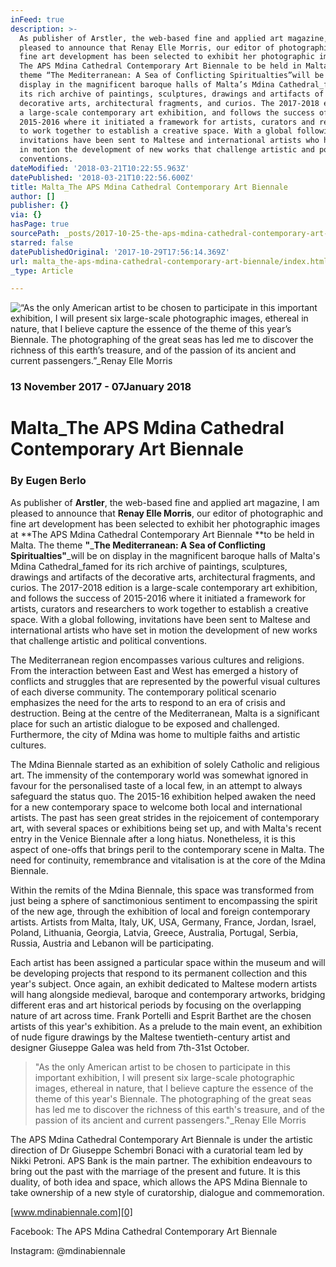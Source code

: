 ```yaml
---
inFeed: true
description: >-
  As publisher of Arstler, the web-based fine and applied art magazine, I am
  pleased to announce that Renay Elle Morris, our editor of photographic and
  fine art development has been selected to exhibit her photographic images at
  The APS Mdina Cathedral Contemporary Art Biennale to be held in Malta. The
  theme “The Mediterranean: A Sea of Conflicting Spiritualties”will be on
  display in the magnificent baroque halls of Malta’s Mdina Cathedral_famed for
  its rich archive of paintings, sculptures, drawings and artifacts of the
  decorative arts, architectural fragments, and curios. The 2017-2018 edition is
  a large-scale contemporary art exhibition, and follows the success of
  2015-2016 where it initiated a framework for artists, curators and researchers
  to work together to establish a creative space. With a global following,
  invitations have been sent to Maltese and international artists who have set
  in motion the development of new works that challenge artistic and political
  conventions.
dateModified: '2018-03-21T10:22:55.963Z'
datePublished: '2018-03-21T10:22:56.600Z'
title: Malta_The APS Mdina Cathedral Contemporary Art Biennale
author: []
publisher: {}
via: {}
hasPage: true
sourcePath: _posts/2017-10-25-the-aps-mdina-cathedral-contemporary-art-biennale.md
starred: false
datePublishedOriginal: '2017-10-29T17:56:14.369Z'
url: malta_the-aps-mdina-cathedral-contemporary-art-biennale/index.html
_type: Article

---
```

![“As the only American artist to be chosen to participate in this important exhibition, I will present six large-scale photographic images, ethereal in nature, that I believe capture the essence of the theme of this year’s Biennale. The photographing of the great seas has led me to discover the richness of this earth’s treasure, and of the passion of its ancient and current passengers.”_Renay Elle Morris](https://the-grid-user-content.s3-us-west-2.amazonaws.com/70f3b413-a78b-4453-9ef7-7feaed59f490.jpg)

### 13 November 2017 - 07January 2018

# Malta\_The APS Mdina Cathedral Contemporary Art Biennale

### By Eugen Berlo

As publisher of **Arstler**, the web-based fine and applied art magazine, I am pleased to announce that **Renay Elle Morris**, our editor of photographic and fine art development has been selected to exhibit her photographic images at **The APS Mdina Cathedral Contemporary Art Biennale **to be held in Malta. The theme **"**_**The Mediterranean: A Sea of Conflicting Spiritualties"**_will be on display in the magnificent baroque halls of Malta's Mdina Cathedral\_famed for its rich archive of paintings, sculptures, drawings and artifacts of the decorative arts, architectural fragments, and curios. The 2017-2018 edition is a large-scale contemporary art exhibition, and follows the success of 2015-2016 where it initiated a framework for artists, curators and researchers to work together to establish a creative space. With a global following, invitations have been sent to Maltese and international artists who have set in motion the development of new works that challenge artistic and political conventions.

The Mediterranean region encompasses various cultures and religions. From the interaction between East and West has emerged a history of conflicts and struggles that are represented by the powerful visual cultures of each diverse community. The contemporary political scenario emphasizes the need for the arts to respond to an era of crisis and destruction. Being at the centre of the Mediterranean, Malta is a significant place for such an artistic dialogue to be exposed and challenged. Furthermore, the city of Mdina was home to multiple faiths and artistic cultures.

The Mdina Biennale started as an exhibition of solely Catholic and religious art. The immensity of the contemporary world was somewhat ignored in favour for the personalised taste of a local few, in an attempt to always safeguard the status quo. The 2015-16 exhibition helped awaken the need for a new contemporary space to welcome both local and international artists. The past has seen great strides in the rejoicement of contemporary art, with several spaces or exhibitions being set up, and with Malta's recent entry in the Venice Biennale after a long hiatus. Nonetheless, it is this aspect of one-offs that brings peril to the contemporary scene in Malta. The need for continuity, remembrance and vitalisation is at the core of the Mdina Biennale.

Within the remits of the Mdina Biennale, this space was transformed from just being a sphere of sanctimonious sentiment to encompassing the spirit of the new age, through the exhibition of local and foreign contemporary artists. Artists from Malta, Italy, UK, USA, Germany, France, Jordan, Israel, Poland, Lithuania, Georgia, Latvia, Greece, Australia, Portugal, Serbia, Russia, Austria and Lebanon will be participating.

Each artist has been assigned a particular space within the museum and will be developing projects that respond to its permanent collection and this year's subject. Once again, an exhibit dedicated to Maltese modern artists will hang alongside medieval, baroque and contemporary artworks, bridging different eras and art historical periods by focusing on the overlapping nature of art across time. Frank Portelli and Esprit Barthet are the chosen artists of this year's exhibition. As a prelude to the main event, an exhibition of nude figure drawings by the Maltese twentieth-century artist and designer Giuseppe Galea was held from 7th-31st October.

> "As the only American artist to be chosen to participate in this important exhibition, I will present six large-scale photographic images, ethereal in nature, that I believe capture the essence of the theme of this year's Biennale. The photographing of the great seas has led me to discover the richness of this earth's treasure, and of the passion of its ancient and current passengers."\_Renay Elle Morris
> 

The APS Mdina Cathedral Contemporary Art Biennale is under the artistic direction of Dr Giuseppe Schembri Bonaci with a curatorial team led by Nikki Petroni. APS Bank is the main partner. The exhibition endeavours to bring out the past with the marriage of the present and future. It is this duality, of both idea and space, which allows the APS Mdina Biennale to take ownership of a new style of curatorship, dialogue and commemoration.

[www.mdinabiennale.com][0]

Facebook: The APS Mdina Cathedral Contemporary Art Biennale

Instagram: @mdinabiennale

[0]: http://www.mdinabiennale.com/